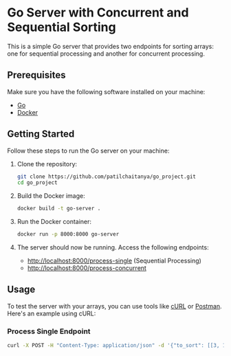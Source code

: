 # Go Server with Concurrent and Sequential Sorting

This is a simple Go server that provides two endpoints for sorting arrays: one for sequential processing and another for concurrent processing.

## Prerequisites

Make sure you have the following software installed on your machine:

- [Go](https://golang.org/doc/install)
- [Docker](https://docs.docker.com/get-docker/)

## Getting Started

Follow these steps to run the Go server on your machine:

1. Clone the repository:

    ```bash
    git clone https://github.com/patilchaitanya/go_project.git
    cd go_project
    ```

2. Build the Docker image:

    ```bash
    docker build -t go-server .
    ```

3. Run the Docker container:

    ```bash
    docker run -p 8000:8000 go-server
    ```

4. The server should now be running. Access the following endpoints:

    - [http://localhost:8000/process-single](http://localhost:8000/process-single) (Sequential Processing)
    - [http://localhost:8000/process-concurrent](http://localhost:8000/process-concurrent)

## Usage

To test the server with your arrays, you can use tools like [cURL](https://curl.se/) or [Postman](https://www.postman.com/). Here's an example using cURL:

### Process Single Endpoint

```bash
curl -X POST -H "Content-Type: application/json" -d '{"to_sort": [[3, 1, 4], [1, 5, 9], [2, 6, 5]]}' http://localhost:8000/process-single
